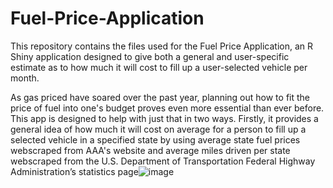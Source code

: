 # Fuel-Price-Application

This repository contains the files used for the Fuel Price Application, an R Shiny application designed to give both a general and user-specific estimate as to how much it will cost to fill up a user-selected vehicle per month.

As gas priced have soared over the past year, planning out how to fit the price of fuel into one's budget proves even more essential than ever before. This app is designed to help with just that in two ways. Firstly, it provides a general idea of how much it will cost on average for a person to fill up a selected vehicle in a specified state by using average state fuel prices webscraped from AAA's website and average miles driven per state webscraped from the U.S. Department of Transportation Federal Highway Administration’s statistics page![image](https://user-images.githubusercontent.com/104284288/176314860-2984da3b-5893-4b6a-94f2-6e97a6294e24.png)



